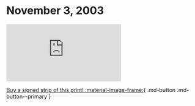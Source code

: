 # November 3, 2003

![](https://www.achewood.com/comic.php?date=11032003)

[Buy a signed strip of this print! :material-image-frame:](https://achewood-holiday-pop-up.myshopify.com/products/strip#11032003){ .md-button .md-button--primary }
